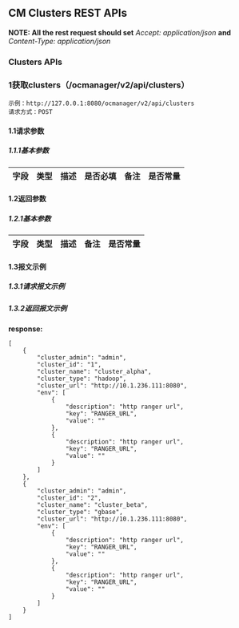 ## CM Clusters REST APIs

__NOTE: All the rest request should set__ _Accept: application/json_ __and__ _Content-Type: application/json_

### Clusters APIs

### 1获取clusters（/ocmanager/v2/api/clusters） 

	示例：http://127.0.0.1:8080/ocmanager/v2/api/clusters
    请求方式：POST

#### 1.1请求参数

##### 1.1.1基本参数

字段|类型|描述|是否必填|备注|是否常量|
----------|----------------|----|--------|------------|---|

#### 1.2返回参数

##### 1.2.1基本参数

字段|类型|描述|备注|是否常量|
----------|----------------|----|------------|---|

#### 1.3报文示例

##### 1.3.1请求报文示例

##### 1.3.2返回报文示例

__response:__

```
[
    {
        "cluster_admin": "admin",
        "cluster_id": "1",
        "cluster_name": "cluster_alpha",
        "cluster_type": "hadoop",
        "cluster_url": "http://10.1.236.111:8080",
        "env": [
            {
                "description": "http ranger url",
                "key": "RANGER_URL",
                "value": ""
            },
            {
                "description": "http ranger url",
                "key": "RANGER_URL",
                "value": ""
            }
        ]
    },
    {
        "cluster_admin": "admin",
        "cluster_id": "2",
        "cluster_name": "cluster_beta",
        "cluster_type": "gbase",
        "cluster_url": "http://10.1.236.111:8080",
        "env": [
            {
                "description": "http ranger url",
                "key": "RANGER_URL",
                "value": ""
            },
            {
                "description": "http ranger url",
                "key": "RANGER_URL",
                "value": ""
            }
        ]
    }
]
```
